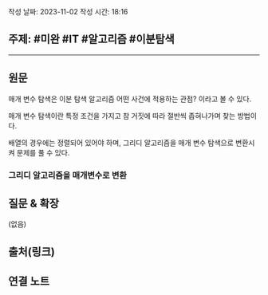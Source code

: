 작성 날짜: 2023-11-02
작성 시간: 18:16

## 주제: #미완 #IT #알고리즘 #이분탐색 

----
## 원문

매개 변수 탐색은 이분 탐색 알고리즘 어떤 사건에 적용하는 관점? 이라고 볼 수 있다.

매개 변수 탐색이란 특정 조건을 가지고 참 거짓에 따라 절반씩 좁혀나가며 찾는 방법이다.

배열의 경우에는 정렬되어 있어야 하며, 그리디 알고리즘을 매개 변수 탐색으로 변환시켜 문제를 풀 수 있다.

### 그리디 알고리즘을 매개변수로 변환

## 질문 & 확장

(없음)

## 출처(링크)


## 연결 노트










